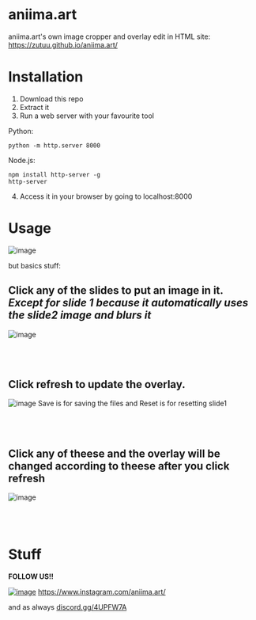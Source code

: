 # aniima.art
aniima.art's own image cropper and overlay edit in HTML
site: https://zutuu.github.io/aniima.art/

# Installation
1. Download this repo
2. Extract it
3. Run a web server with your favourite tool

Python:
```
python -m http.server 8000
```

Node.js:
```
npm install http-server -g
http-server
```

4. Access it in your browser by going to localhost:8000

# Usage
![image](https://user-images.githubusercontent.com/51734083/207870514-fcb1b107-46ab-4082-a95d-5a0a9a2058aa.png)

but basics stuff:
## Click any of the slides to put an image in it. *Except for slide 1 because it automatically uses the slide2 image and blurs it*
![image](https://user-images.githubusercontent.com/51734083/207870857-b3d73d8a-e82c-4311-a224-1457ed5dfff9.png)
<br></br>
<br></br>
## Click refresh to update the overlay.
![image](https://user-images.githubusercontent.com/51734083/207871610-decaebb4-36a3-4772-b638-bf03772620f1.png)
Save is for saving the files and Reset is for resetting slide1
<br></br>
<br></br>
## Click any of theese and the overlay will be changed according to theese after you click refresh
![image](https://user-images.githubusercontent.com/51734083/207871767-fa5139cf-22fb-44b6-b0c5-589e59e82480.png)
<br></br>
<br></br>
# Stuff
**FOLLOW US!!**

[![image](https://user-images.githubusercontent.com/51734083/207869867-be03916f-b145-4672-a7b2-c6cc98cb81e9.png)](https://www.instagram.com/aniima.art/)
https://www.instagram.com/aniima.art/


and as always
[discord.gg/4UPFW7A](https://discord.gg/4UPFW7A)
